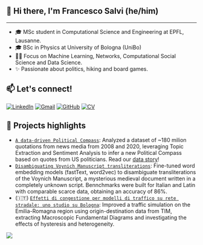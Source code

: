 ## 👋 Hi there, I'm Francesco Salvi (he/him)
---

* 🎓 MSc student in Computational Science and Engineering at EPFL, Lausanne.
* 🎓 BSc in Physics at University of Bologna (UniBo)
* 👨‍💻 Focus on Machine Learning, Networks, Computational Social Science and Data Science.
* ✨ Passionate about politics, hiking and board games.


## 📫 Let's connect!

[![LinkedIn](https://img.shields.io/badge/linkedin-%230077B5.svg?logo=linkedin&logoColor=white)](https://www.linkedin.com/in/frasalvi/)
[![Gmail](https://img.shields.io/badge/Gmail-D14836?logo=gmail&logoColor=white)](mailto:salvi.fnc@gmail.com)
[![GitHub](https://img.shields.io/badge/github-%23121011.svg?logo=github&logoColor=white)](https://www.github.com/frasalvi)
[![CV](https://img.shields.io/badge/-CV-yellow)](https://github.com/frasalvi/frasalvi/blob/main/CV_Francesco_Salvi.pdf)


## 🔨 Projects highlights

* [`A data-driven Political Compass`](https://github.com/epfl-ada/ada-2021-project-alan): Analyzed a dataset of ~180 milion quotations from news media from 2008 and 2020, leveraging Topic Extraction and Sentiment Analysis to infer a new Political Compass based on quotes from US politicians. Read our [data story](https://the-political-compass.github.io/data-driven-political-compass/)!
* [`Disambiguating Voynich Manuscript transliterations`](https://github.com/CS-433/ml-project-2-scikit-learn2/): Fine-tuned word embedding models (fastText, word2vec) to disambiguate transliterations of the Voynich Manuscript, a mysterious medieval document written in a completely unknown script. Bennchmarks were built for Italian and Latin with comparable scarce data, obtaining an accuracy of 86%.
* (🇮🇹) [`Effetti di congestione per modelli di traffico su rete stradale: uno studio su Bologna`](https://amslaurea.unibo.it/23734/): Improved a traffic simulation on the Emilia-Romagna region using origin-destination data from TIM, extracting Macroscopic Fundamental Diagrams and investigating the effects of hysteresis and heterogeneity.

![](https://hit.yhype.me/github/profile?user_id=74156537)


<script src="https://platform.linkedin.com/badges/js/profile.js" async defer type="text/javascript"></script>
